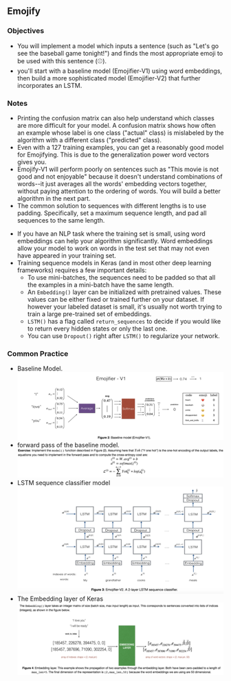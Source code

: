 ## Emojify 

### Objectives 
* You will implement a model which inputs a sentence (such as "Let's go see the baseball game tonight!") and finds the most appropriate emoji to be used with this sentence (⚾️). 
* you'll start with a baseline model (Emojifier-V1) using word embeddings, then build a more sophisticated model (Emojifier-V2) that further incorporates an LSTM. 


### Notes 
* Printing the confusion matrix can also help understand which classes are more difficult for your model. A confusion matrix shows how often an example whose label is one class ("actual" class) is mislabeled by the algorithm with a different class ("predicted" class).
* Even with a 127 training examples, you can get a reasonably good model for Emojifying. This is due to the generalization power word vectors gives you.
* Emojify-V1 will perform poorly on sentences such as "This movie is not good and not enjoyable" because it doesn't understand combinations of words--it just averages all the words' embedding vectors together, without paying attention to the ordering of words. You will build a better algorithm in the next part.
* The common solution to sequences with different lengths is to use padding. Specifically, set a maximum sequence length, and pad all sequences to the same length.  
- If you have an NLP task where the training set is small, using word embeddings can help your algorithm significantly. Word embeddings allow your model to work on words in the test set that may not even have appeared in your training set. 
- Training sequence models in Keras (and in most other deep learning frameworks) requires a few important details:
    - To use mini-batches, the sequences need to be padded so that all the examples in a mini-batch have the same length. 
    - An `Embedding()` layer can be initialized with pretrained values. These values can be either fixed or trained further on your dataset. If however your labeled dataset is small, it's usually not worth trying to train a large pre-trained set of embeddings.   
    - `LSTM()` has a flag called `return_sequences` to decide if you would like to return every hidden states or only the last one. 
    - You can use `Dropout()` right after `LSTM()` to regularize your network. 


### Common Practice 
* Baseline Model. 
![](./img/baseline_model.png)  
* forward pass of the baseline model. 
![](./img/forward_pass.png)  
* LSTM sequence classifier model 
![](./img/LSTM_sequence_classifier.png)  
* The Embedding layer of Keras 
![](./img/keras_embedding.png)  